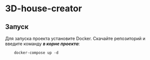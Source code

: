 # 3D-house-creator

## Запуск
Для запуска проекта установите Docker. Скачайте репозиторий и введите команду ***в корне проекта***: 
```docker
    docker-compose up -d
```